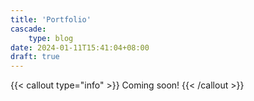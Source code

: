 ```yaml
---
title: 'Portfolio'
cascade:
    type: blog
date: 2024-01-11T15:41:04+08:00
draft: true
---
```


{{< callout type="info" >}}
  Coming soon!
{{< /callout >}}

